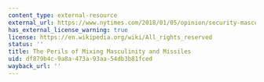 ```yaml
---
content_type: external-resource
external_url: https://www.nytimes.com/2018/01/05/opinion/security-masculinity-nuclear-weapons.html
has_external_license_warning: true
license: https://en.wikipedia.org/wiki/All_rights_reserved
status: ''
title: The Perils of Mixing Masculinity and Missiles
uid: df879b4c-9a8a-473a-93aa-54db3b81fced
wayback_url: ''
---
```

